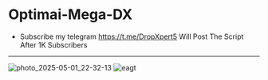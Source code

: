 # Optimai-Mega-DX
* Subscribe my telegram https://t.me/DropXpert5 Will Post The Script After 1K Subscribers
********************************************************************************************************
![photo_2025-05-01_22-32-13](https://github.com/user-attachments/assets/e1343460-bb5c-4408-9e8c-d2b78de3b854)
![eagt](https://github.com/user-attachments/assets/77e9c593-ddfa-4a5b-9bed-c06f98c68c51)
